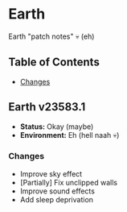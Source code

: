 # Earth

Earth "patch notes" 💀 (eh)

## Table of Contents

- [Changes](#Changes)

## Earth v23583.1

- **Status:** Okay (maybe)
- **Environment:** Eh (hell naah 💀)

### Changes

- Improve sky effect
- [Partially] Fix unclipped walls
- Improve sound effects
- Add sleep deprivation
